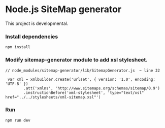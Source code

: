 # Node.js SiteMap generator

This project is developmental.

### Install dependencies

```
npm install 
```

### Modify sitemap-generator module to add xsl stylesheet.

```
// node_modules/sitemap-generator/lib/SitemapGenerator.js  ~ line 32

 var xml = xmlbuilder.create('urlset', { version: '1.0', encoding: 'UTF-8' })
        .att('xmlns', 'http://www.sitemaps.org/schemas/sitemap/0.9')
        .instructionBefore('xml-stylesheet', 'type="text/xsl" href="../../stylesheets/xml-sitemap.xsl"')
```

### Run

```
npm run dev
```

